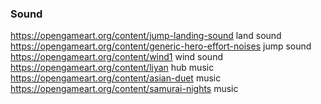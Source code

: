 ### Sound

https://opengameart.org/content/jump-landing-sound land sound
https://opengameart.org/content/generic-hero-effort-noises jump sound
https://opengameart.org/content/wind1 wind sound
https://opengameart.org/content/liyan hub music
https://opengameart.org/content/asian-duet music
https://opengameart.org/content/samurai-nights music
